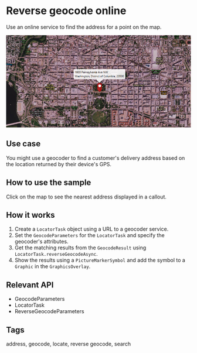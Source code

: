 # Reverse geocode online

Use an online service to find the address for a point on the map.

![Image of reverse geocode](ReverseGeocodeOnline.png)

## Use case

You might use a geocoder to find a customer's delivery address based on the location returned by their device's GPS.

## How to use the sample

Click on the map to see the nearest address displayed in a callout.

## How it works

1. Create a `LocatorTask` object using a URL to a geocoder service.
2. Set the `GeocodeParameters` for the `LocatorTask` and specify the geocoder's attributes.
3. Get the matching results from the `GeocodeResult` using  `LocatorTask.reverseGeocodeAsync`.
4. Show the results using a `PictureMarkerSymbol` and add the symbol to a `Graphic` in the `GraphicsOverlay`.

## Relevant API

* GeocodeParameters
* LocatorTask
* ReverseGeocodeParameters

## Tags

address, geocode, locate, reverse geocode, search
